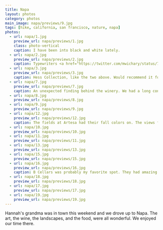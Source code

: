 ```yaml
---
title: Napa
layout: photos
category: photos
main_image: napa/previews/9.jpg
tags: [hike, california, san francisco, nature, napa]
photos:
  - url: napa/1.jpg
    preview_url: napa/previews/1.jpg
    class: photo-vertical
    caption: I have been into black and white lately.
  - url: napa/2.jpg
    preview_url: napa/previews/2.jpg
    caption: Typewriters <a href="https://twitter.com/mwichary/status/791709895083102209">are cool</a>.
  - url: napa/3.jpg
    preview_url: napa/previews/3.jpg
    caption: Hess Collection, like the two above. Would recommend it for their gallery as much as for their wine.
  - url: napa/7.jpg
    preview_url: napa/previews/7.jpg
    caption: An unexpected finding behind the winery. We had a long conversation about what was the right way to pronounce the owner's last name. I still don't know how.
  - url: napa/8.jpg
    preview_url: napa/previews/8.jpg
  - url: napa/9.jpg
    preview_url: napa/previews/9.jpg
  - url: napa/12.jpg
    preview_url: napa/previews/12.jpg
    caption: The fields at Artesa had their fall colors on. The views from up there were beautiful.
  - url: napa/10.jpg
    preview_url: napa/previews/10.jpg
  - url: napa/11.jpg
    preview_url: napa/previews/11.jpg
  - url: napa/13.jpg
    preview_url: napa/previews/13.jpg
  - url: napa/15.jpg
    preview_url: napa/previews/15.jpg
  - url: napa/16.jpg
    preview_url: napa/previews/16.jpg
    caption: B Cellars was probably my favorite spot. They had amazing food pairings, and their chef even offered to share his lamb shank recipe with me.
  - url: napa/18.jpg
    preview_url: napa/previews/18.jpg
  - url: napa/17.jpg
    preview_url: napa/previews/17.jpg
  - url: napa/19.jpg
    preview_url: napa/previews/19.jpg
---
```


Hannah's grandma was in town this weekend and we drove up to Napa. The art, the wine, the landscapes, and the food, were all wonderful. We enjoyed our time there.
